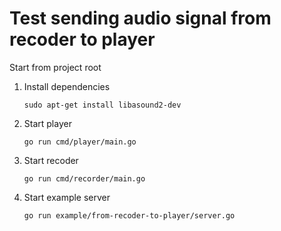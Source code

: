 # Test sending audio signal from recoder to player 

Start from project root

1. Install dependencies
   
   `sudo apt-get install libasound2-dev`

2. Start player
   
   `go run cmd/player/main.go`

4. Start recoder
   
   `go run cmd/recorder/main.go`

5. Start example server

   `go run example/from-recoder-to-player/server.go`